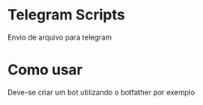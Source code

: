 # Telegram Scripts
 Envio de arquivo para telegram
 
# Como usar
Deve-se criar um bot utilizando o botfather por exemplo


